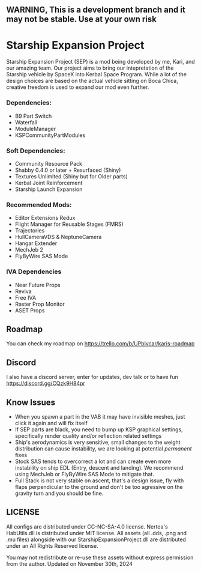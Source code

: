 ## WARNING, This is a development branch and it may not be stable. Use at your own risk

# Starship Expansion Project
Starship Expansion Project (SEP) is a mod being developed by me, Kari, and our amazing team. Our project aims to bring our intepretation of the Starship vehicle by SpaceX into Kerbal Space Program. While a lot of the design choices are based on the actual vehicle sitting on Boca Chica, creative freedom is used to expand our mod even further.


### Dependencies:
- B9 Part Switch
- Waterfall
- ModuleManager
- KSPCommunityPartModules

### Soft Dependencies:
- Community Resource Pack
- Shabby 0.4.0 or later + Resurfaced (Shiny)
- Textures Unlimited (Shiny but for Older parts)
- Kerbal Joint Reinforcement
- Starship Launch Expansion

### Recommended Mods:
- Editor Extensions Redux
- Flight Manager for Reusable Stages (FMRS)
- Trajectories
- HullCameraVDS & NeptuneCamera
- Hangar Extender
- MechJeb 2
- FlyByWire SAS Mode

### IVA Dependencies
- Near Future Props
- Reviva
- Free IVA
- Raster Prop Monitor
- ASET Props

## Roadmap
You can check my roadmap on https://trello.com/b/UPblvcar/karis-roadmap

## Discord
I also have a discord server, enter for updates, dev talk or to have fun 
https://discord.gg/CQzk9H84pr

## Know Issues
- When you spawn a part in the VAB it may have invisible meshes, just click it again and will fix itself
- If SEP parts are black, you need to bump up KSP graphical settings, specifically render quality and/or reflection related settings
- Ship's aerodynamics is very sensitive, small changes to the weight distribution can cause instability, we are looking at potential *permanent* fixes
- Stock SAS tends to overcorrect a lot and can create even more instability on ship EDL (Entry, descent and landing). We recommend using MechJeb or FlyByWire SAS Mode to mitigate that.
- Full Stack is not very stable on ascent, that's a design issue, fly with flaps perpendicular to the ground and don't be too agressive on the gravity turn and you should be fine.

## LICENSE
All configs are distributed under CC-NC-SA-4.0 license. 
Nertea's HabUtils.dll is distributed under MIT license. 
All assets (all .dds, .png and .mu files) alongside with our StarshipExpansionProject.dll are distributed under an All Rights Reserved license. 

You may not redistribute or re-use these assets without express permission from the author. Updated on November 30th, 2024
